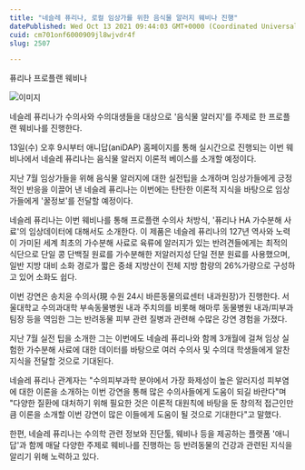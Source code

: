 ```yaml
---
title: "네슬레 퓨리나, 로컬 임상가를 위한 음식물 알러지 웨비나 진행"
datePublished: Wed Oct 13 2021 09:44:03 GMT+0000 (Coordinated Universal Time)
cuid: cm701onf6000909jl8wjvdr4f
slug: 2507

---
```



퓨리나 프로플랜 웨비나

![이미지](https://cdn.hashnode.com/res/hashnode/image/upload/v1739251915041/750afdea-7cac-4259-aad7-10c24f22186d.jpeg)

네슬레 퓨리나가 수의사와 수의대생들을 대상으로 '음식물 알러지'를 주제로 한 프로플랜 웨비나를 진행한다.

13일(수) 오후 9시부터 애니답(aniDAP) 홈페이지를 통해 실시간으로 진행되는 이번 웨비나에서 네슬레 퓨리나는 음식물 알러지 이론적 베이스를 소개할 예정이다.

지난 7월 임상가들을 위해 음식물 알러지에 대한 실전팁을 소개하며 임상가들에게 긍정적인 반응을 이끌어 낸 네슬레 퓨리나는 이번에는 탄탄한 이론적 지식을 바탕으로 임상가들에게 '꿀정보'를 전달할 예정이다.

네슬레 퓨리나는 이번 웨비나를 통해 프로플랜 수의사 처방식, '퓨리나 HA 가수분해 사료'의 임상데이터에 대해서도 소개한다. 이 제품은 네슬레 퓨리나의 127년 역사와 노력이 가미된 세계 최초의 가수분해 사료로 육류에 알러지가 있는 반려견들에게는 최적의 식단으로 단일 콩 단백질 원료를 가수분해한 저알러지성 단일 전분 원료를 사용했으며, 일반 지방 대비 소화 경로가 짧은 중쇄 지방산이 전체 지방 함량의 26%가량으로 구성하고 있어 소화도 쉽다.

이번 강연은 송치윤 수의사(現 수원 24시 바른동물의료센터 내과원장)가 진행한다. 서울대학교 수의과대학 부속동물병원 내과 주치의를 비롯해 해마루 동물병원 내과/피부과 팀장 등을 역임한 그는 반려동물 피부 관련 질병과 관련해 수많은 강연 경험을 가졌다.

지난 7월 실전 팁을 소개한 그는 이번에도 네슬레 퓨리나와 함께 3개월에 걸쳐 임상 실험한 가수분해 사료에 대한 데이터를 바탕으로 여러 수의사 및 수의대 학생들에게 알찬 지식을 전달할 것으로 기대된다.

네슬레 퓨리나 관계자는 "수의피부과학 분야에서 가장 화제성이 높은 알러지성 피부염에 대한 이론을 소개하는 이번 강연을 통해 많은 수의사들에게 도움이 되길 바란다"며 "다양한 질환에 대처하기 위해 필요한 것은 이론적 대원칙에 바탕을 둔 창의적 접근인만큼 이론을 소개할 이번 강연이 많은 이들에게 도움이 될 것으로 기대한다"고 말했다.

한편, 네슬레 퓨리나는 수의학 관련 정보와 진단툴, 웨비나 등을 제공하는 플랫폼 '애니답'과 함께 매달 다양한 주제로 웨비나를 진행하는 등 반려동물의 건강과 관련된 지식을 알리기 위해 노력하고 있다.